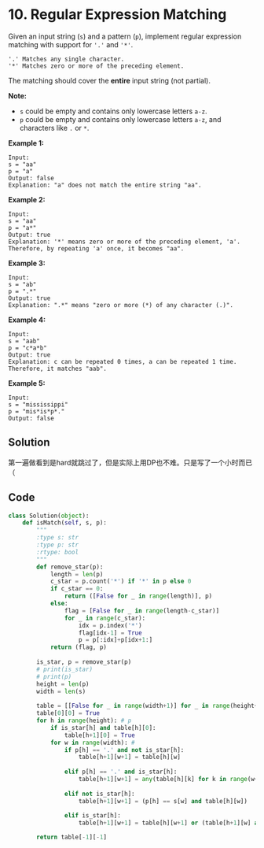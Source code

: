 # 10. Regular Expression Matching

Given an input string (`s`) and a pattern (`p`), implement regular expression matching with support for `'.'` and `'*'`.

```
'.' Matches any single character.
'*' Matches zero or more of the preceding element.
```

The matching should cover the **entire** input string (not partial).

**Note:**

- `s` could be empty and contains only lowercase letters `a-z`.
- `p` could be empty and contains only lowercase letters `a-z`, and characters like `.` or `*`.

**Example 1:**

```
Input:
s = "aa"
p = "a"
Output: false
Explanation: "a" does not match the entire string "aa".
```

**Example 2:**

```
Input:
s = "aa"
p = "a*"
Output: true
Explanation: '*' means zero or more of the preceding element, 'a'. Therefore, by repeating 'a' once, it becomes "aa".
```

**Example 3:**

```
Input:
s = "ab"
p = ".*"
Output: true
Explanation: ".*" means "zero or more (*) of any character (.)".
```

**Example 4:**

```
Input:
s = "aab"
p = "c*a*b"
Output: true
Explanation: c can be repeated 0 times, a can be repeated 1 time. Therefore, it matches "aab".
```

**Example 5:**

```
Input:
s = "mississippi"
p = "mis*is*p*."
Output: false
```



## Solution

第一遍做看到是hard就跳过了，但是实际上用DP也不难。只是写了一个小时而已（



## Code

```python
class Solution(object):
    def isMatch(self, s, p):
        """
        :type s: str
        :type p: str
        :rtype: bool
        """
        def remove_star(p):
            length = len(p)
            c_star = p.count('*') if '*' in p else 0
            if c_star == 0:
                return ([False for _ in range(length)], p)
            else:
                flag = [False for _ in range(length-c_star)]
                for _ in range(c_star):
                    idx = p.index('*')
                    flag[idx-1] = True
                    p = p[:idx]+p[idx+1:]
            return (flag, p)
            
        is_star, p = remove_star(p)
        # print(is_star)
        # print(p)
        height = len(p)
        width = len(s)
        
        table = [[False for _ in range(width+1)] for _ in range(height+1)]
        table[0][0] = True
        for h in range(height): # p
            if is_star[h] and table[h][0]:
                table[h+1][0] = True
            for w in range(width): #
                if p[h] == '.' and not is_star[h]:
                    table[h+1][w+1] = table[h][w]
                    
                elif p[h] == '.' and is_star[h]:
                    table[h+1][w+1] = any(table[h][k] for k in range(w+2))
                                
                elif not is_star[h]:
                    table[h+1][w+1] = (p[h] == s[w] and table[h][w])
                    
                elif is_star[h]:
                    table[h+1][w+1] = table[h][w+1] or (table[h+1][w] and s[w]==p[h])

        return table[-1][-1]
```



